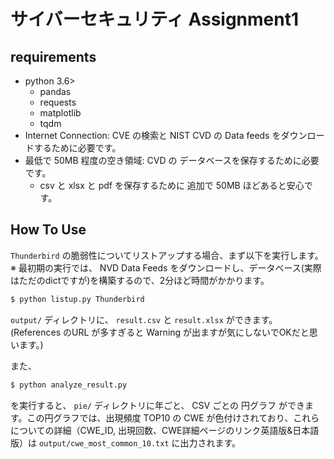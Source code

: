 # サイバーセキュリティ Assignment1
## requirements
- python 3.6>
    - pandas
    - requests
    - matplotlib
    - tqdm
- Internet Connection: CVE の検索と NIST CVD の Data feeds をダウンロードするために必要です。
- 最低で 50MB 程度の空き領域: CVD の データベースを保存するために必要です。
    - csv と xlsx と pdf を保存するために 追加で 50MB ほどあると安心です。

## How To Use
`Thunderbird` の脆弱性についてリストアップする場合、まず以下を実行します。
※ 最初期の実行では、 NVD Data Feeds をダウンロードし、データベース(実際はただのdictですが)を構築するので、2分ほど時間がかかります。

```sh
$ python listup.py Thunderbird
```

`output/` ディレクトリに、 `result.csv` と `result.xlsx` ができます。
(References のURL が多すぎると Warning が出ますが気にしないでOKだと思います。)

また、

```sh
$ python analyze_result.py
```

を実行すると、 `pie/` ディレクトリに年ごと、 CSV ごとの 円グラフ ができます。この円グラフでは、出現頻度 TOP10 の CWE が色付けされており、これらについての詳細（CWE_ID, 出現回数、CWE詳細ページのリンク英語版&日本語版）は `output/cwe_most_common_10.txt` に出力されます。
